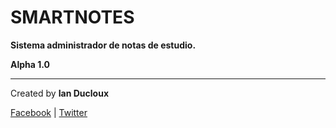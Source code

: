 # **SMARTNOTES**

**Sistema administrador de notas de estudio.**

**Alpha 1.0**
___

Created by **Ian Ducloux** 

[Facebook](https://www.facebook.com/DuclouXIan/) | [Twitter](https://twitter.com/DCLXDVLPR)


